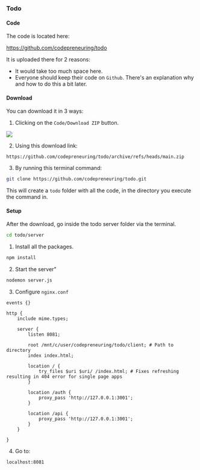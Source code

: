 ### Todo

#### Code

The code is located here:

<a href="https://github.com/codepreneuring/todo" target="blank">https://github.com/codepreneuring/todo</a>

It is uploaded there for 2 reasons:

-   It would take too much space here.
-   Everyone should keep their code on `Github`. There's an explanation why and how to do this a bit later.

#### Download

You can download it in 3 ways:

1. Clicking on the `Code/Download ZIP` button.

![](pics/topics/todo-download.jpg)

2. Using this download link:

```text
https://github.com/codepreneuring/todo/archive/refs/heads/main.zip
```

3. By running this terminal command:

```bash
git clone https://github.com/codepreneuring/todo.git
```

This will create a `todo` folder with all the code, in the directory you execute the command in.

#### Setup

After the download, go inside the todo server folder via the terminal.

```bash
cd todo/server
```

1. Install all the packages.

```bash
npm install
```

2. Start the server"

```bash
nodemon server.js
```

3. Configure `nginx.conf`

```nginx
events {}

http {
    include mime.types;

    server {
        listen 8081;

        root /mnt/c/user/codepreneuring/todo/client; # Path to directory
        index index.html;

        location / {
            try_files $uri $uri/ /index.html; # Fixes refreshing resulting in 404 error for single page apps
        }

        location /auth {
            proxy_pass 'http://127.0.0.1:3001';
        }

        location /api {
            proxy_pass 'http://127.0.0.1:3001';
        }
    }

}
```

4. Go to:

```text
localhost:8081
```
